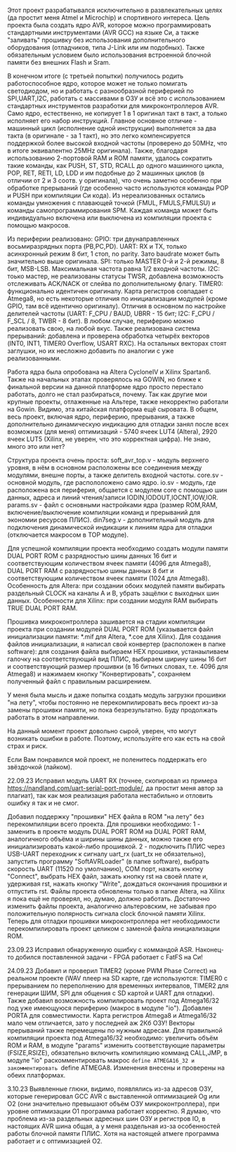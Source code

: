 Этот проект разрабатывался исключительно в развлекательных целях (да простит меня Atmel и Microchip) и спортивного интереса. Цель проекта была создать ядро AVR, которое можно программировать стандартными инструментами (AVR GCC) на языке Си, а также "заливать" прошивку без использования дополнительного оборудования (отладчиков, типа J-Link или им подобных). Также обязательным условием было использования встроенной блочной памяти без внешних Flash и Sram.

В конечном итоге (с третьей попытки) получилось родить работоспособное ядро, которое может не только помигать светодиодом, но и работать с разнообразной периферией по SPI,UART,I2C, работать с массивами в ОЗУ и всё это с использованием стандартных инструментов разработки для микроконтроллеров AVR.
Само ядро, естественно, не копирует 1 в 1 оригинал такт в такт, а только исполняет его набор инструкций. Главное основное отличие - машинный цикл (исполнение одной инструкции) выполняется за два такта (в оригинале - за 1 такт), но это легко компенсируется поддержкой более высокой входной частоты (проверено до 50MHz, что в итоге эквивалентно 25MHz оригинала). Также, благодаря использованию 2-портовой RAM и ROM памяти, удалось сократить такие команды, как PUSH, ST, STD, RCALL до одного машинного цикла, POP, RET, RETI, LD, LDD и им подобные до 2 машинных циклов (в отличии от 2 и 3 соотв. у оригинала), что очень заметно особенно при обработке прерываний (где особенно часто используются команды POP и PUSH при компиляции Си кода). Из нереализованных остались команды умножения с плавающей точкой (FMUL, FMULS,FMULSU) и команды самопрограммирования SPM. Каждая команда может быть индивидуально включена или выключена из компиляции проекта с помощью макросов.

Из периферии реализовано:
GPIO: три двунаправленных восьмиразрядных порта (PB,PC,PD).
UART: RX и TX, только асинхронный режим 8 бит, 1 стоп, no parity. Зато baudrate может быть значительно выше оригинала.
SPI: только MASTER 0-й и 2-й режимы, 8 бит, MSB-LSB. Максимальная частота равна 1/2 входной частоты.
I2C: тоько мастер, не реализованы статусы TWSR, добавлена возможность отслеживать ACK/NACK от слейва по дополнительному флагу.
TIMER0: функционально идентичен оригиналу.
Карта регистров совпадает с Atmega8, но есть некоторые отличия по инициализации модулей (кроме GPIO, там всё идентично оригиналу). Отличия в основном по настройке делителей частоты (UART: F_CPU / BAUD, UBRR - 15 бит; I2C: F_CPU / F_SCL / 8, TWBR - 8 бит).
В любом случае, периферию можно реализовать свою, на любой вкус.
Также реализована система прерываний: добавлена и проверена обработка четырёх векторов (INT0, INT1, TIMER0 Overflow, USART RXC). На остальных векторах стоят заглушки, но их несложно добавить по аналогии с уже реализованными.

Работа ядра была опробована на Altera CycloneIV и Xilinx Spartan6. Также на начальных этапах проверялось на GOWIN, но ближе к финальной версии на данной платформе ядро просто перестало работать, долго не стал разбираться, почему. Так как другие мои крупные проекты, отлаженные на Альтере, также некорректно работали на Gowin. Видимо, эта китайская платформа ещё сыровата. В общем, весь проект, включая ядро, периферию, прерывания, а также дополнительно динамическую индикацию для отладки занял после всех возможных (для меня) оптимизаций - 5740 ячеек LUT4 (Altera), 2920 ячеек LUT5 (Xilinx, не уверен, что это корректная цифра). Не знаю, много это или нет? 

Структура проекта очень проста:
soft_avr_top.v - модуль верхнего уровня, в нём в основном расположены все соединения между модулями, внешне порты, а также делитель входной частоты.
core.sv - основной модуль, где распололожено само ядро.
io.sv - модуль, где расположена вся периферия, общается с модулем core с помощью шин данных, адреса и линий чтения/записи IODIN,IODOUT,IOCNT,IOW,IOR.
params.sv - файл с основными настройками ядра (размер ROM,RAM, включение/выключение компиляции команд и прерываний для экономии ресурсов ПЛИС).
din7seg.v - дополнительный модуль для подключения динамической индикации к линиям ядра для отладки (отключается макросом в TOP модуле).

Для успешной компиляции проекта необходимо создать модули памяти DUAL PORT ROM с разрядностью шины данных 16 бит и соответствующим количеством ячеек памяти (4096 для Atmega8), DUAL PORT RAM с разрядностью шины данных 8 бит и соответствующим количеством ячеек памяти (1024 для Atmega8). Особенность для Altera: при создании обоих модулей памяти выбирать раздельный CLOCK на каналы A и B, убрать защёлки с выходных шин данных. Особенности для Xilinx: при создании модуля RAM выбирать TRUE DUAL PORT RAM. 

Прошивка микроконтроллера зашивается на стадии компиляции проекта при создании модулей DUAL PORT ROM (указывается файл инициализации памяти: *.mif для Altera, *.coe для Xilinx). Для создания файлов инициализации, я написал свой конвертер (расположен в папке software): для создания файла выбираем HEX прошивки, устанаыливаем галочку на соответствующий вид ПЛИС, выбираем ширину шины 16 бит и соответствующий размер прошивки (в 16 битных словах, т.е. 4096 для Atmega8) и нажимаем кнопку "Конвертировать", сохраняем полученный файл с правильным расширением. 

У меня была мысль и даже попытка создать модуль загрузки прошивки "на лету", чтобы постоянно не перекомпилировать весь проект из-за замены прошивки памяти, но пока безрезультатно. Буду продолжать работать в этом направлении.

На данный момент проект довольно сырой, уверен, что могут возникать ошибки в работе. Поэтому, используйте его как есть на свой страх и риск.

Если Вам понравился мой проект, не поленитесь поддержать его звёздочкой (лайком).

22.09.23
Исправил модуль UART RX (точнее, скопировал из примера https://nandland.com/uart-serial-port-module/, да простит меня автор за плагиат), так как моя реализация работала нестабильно и отловить ошибку я так и не смог.

Добавил поддержку "прошивки" HEX файла в ROM "на лету" без перекомпиляции всего проекта. Для прошивки необходимо:
1 - заменить в проекте модуль DUAL PORT ROM на DUAL PORT RAM, аналогичного объёма и ширины шины данных, можно также его инициализировать какой-либо прошивкой.
2 - подключить ПЛИС через USB-UART переходник к сигналу uart_rx (uart_tx не обязательно), запустить программу "SoftAVRLoader" (в папке software), выбрать скорость UART (11520 по умолчанию), COM порт, нажать кнопку "Connect", выбрать HEX файл, зажать кнопку rst на своей плате и, удерживая rst, нажать кнопку "Write", дождаться окончания прошивки и отпустить rst.
Файлы проекта обновлены только в папке Altera, на Xilinx я пока ещё не проверял, но, думаю, должно работать. Достаточно изменить файлы проекта, аналогично альтеровским, не забывая про положительную полярность сигнала clock блочной памяти Xilinx.
Теперь для отладки прошивки микроконтроллера нет необходимости перекомпилировать проект целиком с заменой файла инициализации ROM.

23.09.23
Исправил обнаруженную ошибку с коммандой ASR. 
Наконец-то добился поставленной задачи - FPGA работает с FatFS на Си!

24.09.23
Добавил и проверил TIMER2 (кроме PWM Phase Correct) на реальном проекте (WAV плеер на SD карте, где используются: TIMER0 с прерыванием по переполнению для временных интервалов, TIMER2 для генерации ШИМ, SPI для общения с SD картой и UART для отладки). Также добавил возможность компилировать проект под Atmega16/32 под уже имеющуюся периферию (макрос в модуле "io"). Добавлен PORTA для совместимости. Карта регистров Atmega8 и Atmega16/32 мало чем отличается, зато у последней аж 2Кб ОЗУ! Векторы прерываний также перемещены по нужным адресам. 
Для правильной компиляции проекта под Atmega16/32 необходимо: увеличить объём ROM и RAM, в модуле "params" изменить соответствующие параметры (FSIZE,RSIZE), обязательно включить компиляцию комманд CALL,JMP, в модуле "io" раскомментировать макрос `define ATMEGA16_32 и закомментировать `define ATMEGA8.
Изменения внесены и проверены на обеих платформах.

3.10.23
Выявленные глюки, видимо, появлялись из-за адресов ОЗУ, которые генерировал GCC AVR с выставленной оптимизацией Og или O2 (они значительно превышают объём ОЗУ микроконтроллера), при уровне оптимизации О1 программа работает корректно. Я думаю, что проблема из-за раздельных адресных шин ОЗУ и регистров IO, в настоящих AVR шина общая, а у меня раздельная из-за особенностей работы блочной памяти ПЛИС. Хотя на настоящей атмеге программа работает и с оптимизацией O2.
